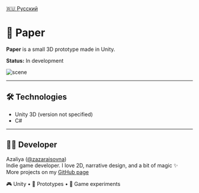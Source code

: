 [🇷🇺 Русский](README.ru.md)

# 📄 Paper

**Paper** is a small 3D prototype made in Unity.

**Status:** In development

![scene](https://github.com/zazaraisovna/Paper/blob/master/Screens/16042021.gif?raw=true)

---

## 🛠️ Technologies

- Unity 3D (version not specified)
- C#

---
## 👩‍💻 Developer

Azaliya ([@zazaraisovna](https://github.com/zazaraisovna))  
Indie game developer. I love 2D, narrative design, and a bit of magic ✨  
More projects on my [GitHub page](https://github.com/zazaraisovna)

🎮 Unity • 🎨 Prototypes • 🧪 Game experiments
